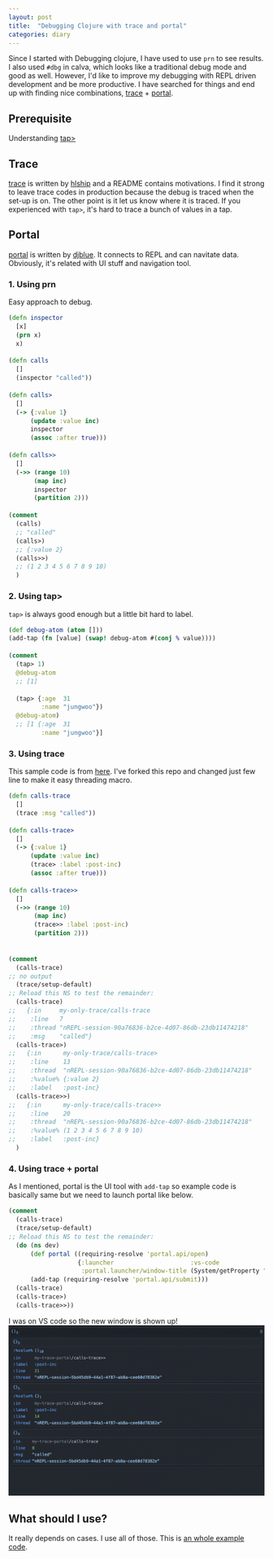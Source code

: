 ```yaml
---
layout: post
title:  "Debugging Clojure with trace and portal"
categories: diary
---
```


Since I started with Debugging clojure, I have used to use `prn` to see results. I also used `#dbg` in calva, which looks like a traditional debug mode and good as well.
However, I'd like to improve my debugging with REPL driven development and be more productive. I have searched for things and end up with finding nice combinations, [trace](trace) + [portal](portal).

## Prerequisite
Understanding [tap>](tap)

## Trace
[trace](trace) is written by [hlship](https://github.com/hlship) and a README contains motivations. I find it strong to leave trace codes in production because the debug is traced when the set-up is on. The other point is it let us know where it is traced. If you experienced with `tap>`, it's hard to trace a bunch of values in a tap.

## Portal
[portal] is written by [djblue](https://github.com/djblue). It connects to REPL and can navitate data. Obviously, it's related with UI stuff and navigation tool.


### 1. Using prn
Easy approach to debug.
```clojure
(defn inspector
  [x]
  (prn x)
  x)

(defn calls
  []
  (inspector "called"))

(defn calls>
  []
  (-> {:value 1}
      (update :value inc)
      inspector
      (assoc :after true)))

(defn calls>>
  []
  (->> (range 10)
       (map inc)
       inspector
       (partition 2)))

(comment
  (calls)
  ;; "called"
  (calls>)
  ;; {:value 2}
  (calls>>)
  ;; (1 2 3 4 5 6 7 8 9 10)
  )
```

### 2. Using tap>
`tap>` is always good enough but a little bit hard to label.
```clojure
(def debug-atom (atom []))
(add-tap (fn [value] (swap! debug-atom #(conj % value))))

(comment
  (tap> 1)
  @debug-atom
  ;; [1]

  (tap> {:age  31
         :name "jungwoo"})
  @debug-atom)
  ;; [1 {:age  31
         :name "jungwoo"}]
```


### 3. Using trace
This sample code is from [here](https://github.com/hlship/trace/blob/main/test/net/lewisship/trace_test.clj). I've forked this repo and changed just few line to make it easy threading macro.
```clojure
(defn calls-trace
  []
  (trace :msg "called"))

(defn calls-trace>
  []
  (-> {:value 1}
      (update :value inc)
      (trace> :label :post-inc)
      (assoc :after true)))

(defn calls-trace>>
  []
  (->> (range 10)
       (map inc)
       (trace>> :label :post-inc)
       (partition 2)))


(comment
  (calls-trace)
;; no output
  (trace/setup-default)
;; Reload this NS to test the remainder:
  (calls-trace)
;;   {:in     my-only-trace/calls-trace
;;    :line   7
;;    :thread "nREPL-session-90a76836-b2ce-4d07-86db-23db11474218"
;;    :msg    "called"}
  (calls-trace>)
;;   {:in      my-only-trace/calls-trace>
;;    :line    13
;;    :thread  "nREPL-session-90a76836-b2ce-4d07-86db-23db11474218"
;;    :%value% {:value 2}
;;    :label   :post-inc}
  (calls-trace>>)
;;   {:in      my-only-trace/calls-trace>>
;;    :line    20
;;    :thread  "nREPL-session-90a76836-b2ce-4d07-86db-23db11474218"
;;    :%value% (1 2 3 4 5 6 7 8 9 10)
;;    :label   :post-inc}
  )
```

### 4. Using trace + portal
As I mentioned, portal is the UI tool with `add-tap` so example code is basically same but we need to launch portal like below.
```clojure
(comment
  (calls-trace)
  (trace/setup-default)
;; Reload this NS to test the remainder:
  (do (ns dev)
      (def portal ((requiring-resolve 'portal.api/open)
                   {:launcher                     :vs-code
                    :portal.launcher/window-title (System/getProperty "user.dir")}))
      (add-tap (requiring-resolve 'portal.api/submit)))
  (calls-trace)
  (calls-trace>)
  (calls-trace>>))
```
I was on VS code so the new window is shown up!
![portal-img](../assets/portal.png)


## What should I use?
It really depends on cases. I use all of those. This is [an whole example code](github).


[github]:https://github.com/jungwookim/debugging-clojure-example/tree/main/src
[portal]:https://github.com/djblue/portal
[trace]:https://github.com/hlship/trace
[tap]:https://clojuredocs.org/clojure.core/tap%3E
